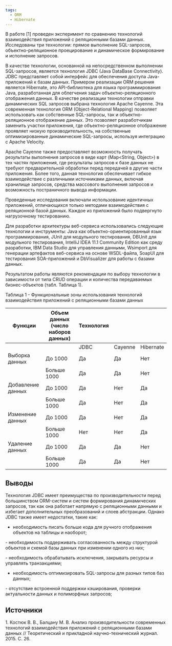 ```yaml
---
tags:
  - ORM
  - Hibernate
---
```

В работе [1] проведен эксперимент по сравнению технологий взаимодействия приложений с реляционными базами данных. Исследованы три технологии: прямое выполнение SQL-запросов, объектно-реляционное проецирование и динамическое формирование и исполнение запросов.

В качестве технологии, основанной на непосредственном выполнении SQL-запросов, является технология JDBC (Java DataBase Connectivity). JDBC представляет собой интерфейс для обеспечения доступа Java-приложений к базам данных. Примером реализации ORM решения является Hibernate, это API-библиотека для языка программирования Java, разработанная для облегчения задач объектно-реляционного отображения данных. В качестве реализации технологии отправки динамических SQL запросов выбрана технология Apache Cayenne. Эта современная технология ORM (Object-Relational Mapping) позволяет использовать как собственные SQL-запросы, так и объектно-реляционное отображение данных. Это позволяет разработчикам заменить участки приложения, где объектно-реляционное отображение проявляет низкую производительность, на собственные оптимизированные динамические SQL-запросы, используя интеграцию с Apache Velocity.

Apache Cayenne также предоставляет возможность получать результаты выполнения запросов в виде карт (Map<String, Object>) в тех частях приложения, где результаты запросов к базе данных не требуют предварительной обработки перед передачей в другие части приложения. Более того, данная технология обеспечивает гибкое взаимодействие с различными источниками данных, включая хранилище запросов, средства массового выполнения запросов и возможность постраничного вывода информации.

Проведенные исследования включали использование идентичных приложений, отличающихся только методами взаимодействия с реляционной базой данных. Каждое из приложений было подвергнуто нагрузочному тестированию.

Для разработки архитектуры веб-сервиса использовались следующие технологии и инструменты: Java как объектно-ориентированный язык программирования, JUnit для модульного тестирования, DBUnit для модульного тестирования, IntelliJ IDEA 11.1 Community Edition как среду разработки, IBM Data Studio для управления данными, Wsimport для генерации артефактов веб-сервиса на основе WSDL-файла, SoapUI для тестирования SOA-приложений и DbVisualizer для работы с базами данных.

Результатом работы являются рекомендации по выбору технологии в зависимости от типа CRUD операции и количества передаваемых бизнес-объектов (табл. Таблица 1).

Таблица 1 - Функциональные зоны использования технологий взаимодействия приложений с реляционными базами данных

| Функции           | Объем данных (число наборов данных) | Технология |         |           |
|-------------------|-------------------------------------|------------|---------|-----------|
|                   |                                     | JDBC       | Cayenne | Hibernate |
| Выборка данных    | До 1000                             | Да         | Да      | Нет       |
|                   | Больше 1000                         | Да         | Да      | Нет       |
| Добавление данных | До 1000                             | Да         | Нет     | Да        |
|                   | Больше 1000                         | Да         | Нет     | Да        |
| Изменение данных  | До 1000                             | Да         | Нет     | Да        |
|                   | Больше 1000                         | Нет        | Нет     | Да        |
| Удаление данных   | До 1000                             | Да         | Да      | Нет       |
|                   | Больше 1000                         | Да         | Да      | Нет       |


## Выводы 
Технология JDBC имеет преимущества по производительности перед большинством ORM-систем и систем формирования динамических запросов, так как она работает напрямую с реляционными данными и избегает дополнительных преобразований и слоев абстракции. Однако JDBC также имеет недостатки, такие как:

- необходимость писать больше кода для ручного отображения объектов на таблицы и наоборот;

- необходимость поддерживать согласованность между структурой объектов и схемой базы данных при изменении одного из них;

- необходимость обрабатывать исключения, закрывать ресурсы и управлять транзакциями;

- необходимость оптимизировать SQL-запросы для разных типов баз данных;

- отсутствие встроенной поддержки кэширования, проверки актуальности данных и полиморфных запросов;
## Источники
1. Костюк В. В., Балцану М. В. Анализ производительности современных технологий взаимодействия приложений с реляционными базами данных // Теоретический и прикладной научно-технический журнал. 2015. C. 26.